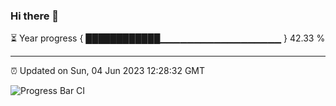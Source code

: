 ### Hi there 👋

⏳ Year progress { ████████████▁▁▁▁▁▁▁▁▁▁▁▁▁▁▁▁▁▁ } 42.33 %

---

⏰ Updated on Sun, 04 Jun 2023 12:28:32 GMT

![Progress Bar CI](https://github.com/liununu/liununu/workflows/Progress%20Bar%20CI/badge.svg)
